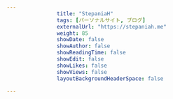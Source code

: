 ---
                title: "StepaniaH"
                tags: [パーソナルサイト, ブログ]
                externalUrl: "https://stepaniah.me"
                weight: 85
                showDate: false
                showAuthor: false
                showReadingTime: false
                showEdit: false
                showLikes: false
                showViews: false
                layoutBackgroundHeaderSpace: false
                ---

